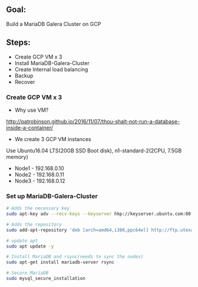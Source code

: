 ## Goal:

Build a MariaDB Galera Cluster on GCP


## Steps:

- Create GCP VM x 3
- Install MariaDB-Galera-Cluster
- Create Internal load balancing
- Backup
- Recover


### Create GCP VM x 3

- Why use VM?

http://patrobinson.github.io/2016/11/07/thou-shalt-not-run-a-database-inside-a-container/


- We create 3 GCP VM instances

Use Ubuntu16.04 LTS(20GB SSD Boot disk), n1-standard-2(2CPU, 7.5GB memory)

- Node1 - 192.168.0.10
- Node2 - 192.168.0.11
- Node3 - 192.168.0.12


### Set up  MariaDB-Galera-Cluster

```bash
# Adds the necessary key
sudo apt-key adv --recv-keys --keyserver hkp://keyserver.ubuntu.com:80 0xF1656F24C74CD1D8

# Adds the repository
sudo add-apt-repository 'deb [arch=amd64,i386,ppc64el] http://ftp.utexas.edu/mariadb/repo/10.1/ubuntu xenial main'

# update apt
sudo apt update -y

# Install MariaDB and rsync(needs to sync the nodes)
sudo apt-get install mariadb-server rsync

# Secure MariaDB
sudo mysql_secure_installation
```



